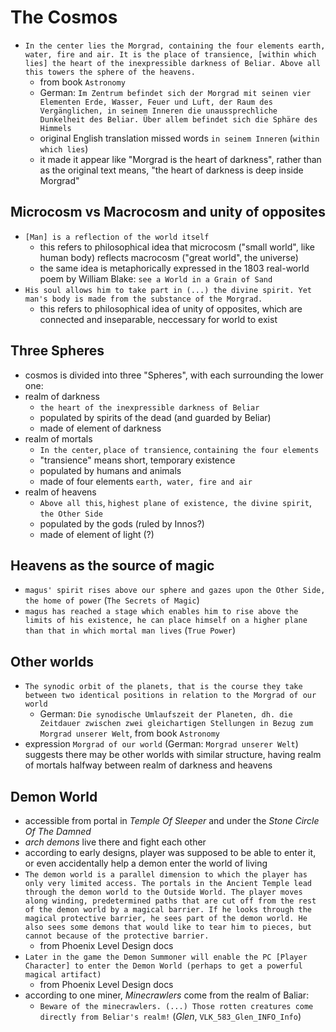 # The Cosmos

- `In the center lies the Morgrad, containing the four elements earth, water, fire and air. It is the place of transience, [within which lies] the heart of the inexpressible darkness of Beliar. Above all this towers the sphere of the heavens.`
  - from book `Astronomy`
  - German: `Im Zentrum befindet sich der Morgrad mit seinen vier Elementen Erde, Wasser, Feuer und Luft, der Raum des Vergänglichen, in seinem Inneren die unaussprechliche Dunkelheit des Beliar. Über allem befindet sich die Sphäre des Himmels`
  - original English translation missed words `in seinem Inneren` (`within which lies`)
  - it made it appear like "Morgrad is the heart of darkness", rather than as the original text means, "the heart of darkness is deep inside Morgrad"
 
## Microcosm vs Macrocosm and unity of opposites
- `[Man] is a reflection of the world itself`
  - this refers to philosophical idea that microcosm ("small world", like human body) reflects macrocosm ("great world", the universe)
  - the same idea is metaphorically expressed in the 1803 real-world poem by William Blake: `see a World in a Grain of Sand`
- `His soul allows him to take part in (...) the divine spirit. Yet man's body is made from the substance of the Morgrad.`
  - this refers to philosophical idea of unity of opposites, which are connected and inseparable, neccessary for world to exist

## Three Spheres
- cosmos is divided into three "Spheres", with each surrounding the lower one:
- realm of darkness
  - `the heart of the inexpressible darkness of Beliar`
  - populated by spirits of the dead (and guarded by Beliar)
  - made of element of darkness
- realm of mortals
  - `In the center`, `place of transience`, `containing the four elements`
  - "transience" means short, temporary existence
  - populated by humans and animals
  - made of four elements `earth, water, fire and air`
- realm of heavens
  - `Above all this`, `highest plane of existence, the divine spirit`, `the Other Side`
  - populated by the gods (ruled by Innos?)
  - made of element of light (?)
 
## Heavens as the source of magic
- `magus' spirit rises above our sphere and gazes upon the Other Side, the home of power` (`The Secrets of Magic`)
- `magus has reached a stage which enables him to rise above the limits of his existence, he can place himself on a higher plane than that in which mortal man lives` (`True Power`)

## Other worlds
- `The synodic orbit of the planets, that is the course they take between two identical positions in relation to the Morgrad of our world`
  - German: `Die synodische Umlaufszeit der Planeten, dh. die Zeitdauer zwischen zwei gleichartigen Stellungen in Bezug zum Morgrad unserer Welt`, from book `Astronomy`
- expression `Morgrad of our world` (German: `Morgrad unserer Welt`) suggests there may be other worlds with similar structure, having realm of mortals halfway between realm of darkness and heavens

## Demon World
- accessible from portal in _Temple Of Sleeper_ and under the _Stone Circle Of The Damned_
- _arch demons_ live there and fight each other
- according to early designs, player was supposed to be able to enter it, or even accidentally help a demon enter the world of living
- `The demon world is a parallel dimension to which the player has only very limited access. The portals in the Ancient Temple lead through the demon world to the Outside World. The player moves along winding, predetermined paths that are cut off from the rest of the demon world by a magical barrier. If he looks through the magical protective barrier, he sees part of the demon world. He also sees some demons that would like to tear him to pieces, but cannot because of the protective barrier.`
  - from Phoenix Level Design docs
- `Later in the game the Demon Summoner will enable the PC [Player Character] to enter the Demon World (perhaps to get a powerful magical artifact)`
  - from Phoenix Level Design docs
- according to one miner, _Minecrawlers_ come from the realm of Baliar:
  - `Beware of the minecrawlers. (...) Those rotten creatures come directly from Beliar's realm!` (_Glen_, `VLK_583_Glen_INFO_Info`)
  
